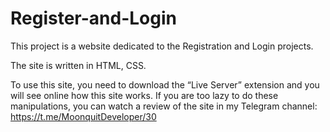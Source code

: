 # Register-and-Login

This project is a website dedicated to the Registration and Login projects.

The site is written in HTML, CSS.

To use this site, you need to download the “Live Server” extension and you will see online how this site works. If you are too lazy to do these manipulations, you can watch a review of the site in my Telegram channel:
https://t.me/MoonquitDeveloper/30

